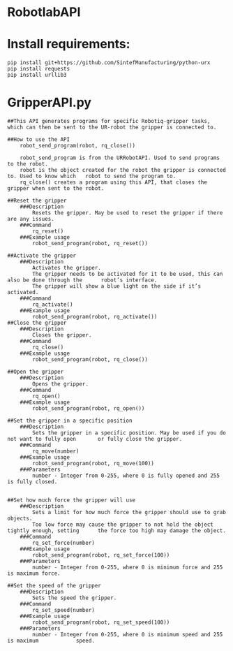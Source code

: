 # RobotlabAPI

# Install requirements:
	pip install git+https://github.com/SintefManufacturing/python-urx
	pip install requests
	pip install urllib3

# GripperAPI.py
	##This API generates programs for specific Robotiq-gripper tasks, which can then be sent to the UR-robot the gripper is connected to.

	##How to use the API
		robot_send_program(robot, rq_close())

		robot_send_program is from the URRobotAPI. Used to send programs to the robot.
		robot is the object created for the robot the gripper is connected to. Used to know which 	robot to send the program to.
		rq_close() creates a program using this API, that closes the gripper when sent to the robot.

	##Reset the gripper
		###Description
			Resets the gripper. May be used to reset the gripper if there are any issues.
		###Command
			rq_reset()
		###Example usage
			robot_send_program(robot, rq_reset())

	##Activate the gripper
		###Description
			Activates the gripper.
			The gripper needs to be activated for it to be used, this can also be done through the 		robot’s interface.
			The gripper will show a blue light on the side if it’s activated.
		###Command
			rq_activate()
		###Example usage
			robot_send_program(robot, rq_activate()) 
	##Close the gripper
		###Description
			Closes the gripper.
		###Command
			rq_close()
		###Example usage
			robot_send_program(robot, rq_close())

	##Open the gripper
		###Description
			Opens the gripper.
		###Command
			rq_open()
		###Example usage
			robot_send_program(robot, rq_open())

	##Set the gripper in a specific position
		###Description
			Sets the gripper in a specific position. May be used if you do not want to fully open 		or fully close the gripper.
		###Command
			rq_move(number)
		###Example usage
			robot_send_program(robot, rq_move(100))
		###Parameters
			number - Integer from 0-255, where 0 is fully opened and 255 is fully closed.


	##Set how much force the gripper will use
		###Description
			Sets a limit for how much force the gripper should use to grab objects. 
			Too low force may cause the gripper to not hold the object tightly enough, setting 		the force too high may damage the object.
		###Command
			rq_set_force(number)
		###Example usage
			robot_send_program(robot, rq_set_force(100))
		###Parameters
			number - Integer from 0-255, where 0 is minimum force and 255 is maximum force.

	##Set the speed of the gripper
		###Description
			Sets the speed the gripper.
		###Command
			rq_set_speed(number)
		###Example usage
			robot_send_program(robot, rq_set_speed(100))
		###Parameters
			number - Integer from 0-255, where 0 is minimum speed and 255 is maximum 			speed.


